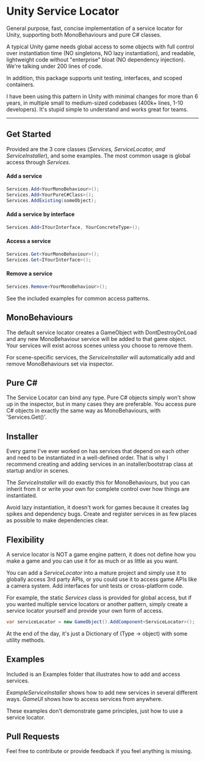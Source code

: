 ﻿# Unity Service Locator
General purpose, fast, concise implementation of a service locator for Unity, supporting both MonoBehaviours and pure C# classes.

A typical Unity game needs global access to some objects with full control over instantiation time (NO singletons, NO lazy instantiation),
and readable, lightweight code without "enterprise" bloat (NO dependency injection). We're talking under 200 lines of code.

In addition, this package supports unit testing, interfaces, and scoped containers.

I have been using this pattern in Unity with minimal changes for more than 6 years, in multiple small to medium-sized codebases (400k+ lines, 1-10 developers). It's stupid simple to understand and works great for teams.

---

## Get Started
Provided are the 3 core classes (<i>Services, ServiceLocator, and ServiceInstaller</i>), and some examples. The most common usage is global access through <i>Services</i>.
#### Add a service
```C#
Services.Add<YourMonoBehaviour>();
Services.Add<YourPureC#Class>();
Services.AddExisting(someObject);
```

#### Add a service by interface
```C#
Services.Add<IYourInterface, YourConcreteType>();
```

#### Access a service
```C#
Services.Get<YourMonoBehaviour>();
Services.Get<IYourInterface>();
```

#### Remove a service
```C#
Services.Remove<YourMonoBehaviour>();
```

See the included examples for common access patterns.

## MonoBehaviours
The default service locator creates a GameObject with DontDestroyOnLoad and any new MonoBehaviour service will be added to that game object. Your services will exist across scenes unless you choose to remove them.

For scene-specific services, the <i>ServiceInstaller</i> will automatically add and remove MonoBehaviours set via inspector.

## Pure C#
The Service Locator can bind any type. Pure C# objects simply won't show up in the inspector, but in many cases they are preferable. You access pure C# objects in exactly the same way as MonoBehaviours, with 'Services.Get()'.

## Installer
Every game I've ever worked on has services that depend on each other and need to be instantiated in a well-defined order. That is why I recommend creating and adding services in an installer/bootstrap class at startup and/or in scenes. 

The <i>ServiceInstaller</i> will do exactly this for MonoBehaviours, but you can inherit from it or write your own for complete control over how things are instantiated.

Avoid lazy instantiation, it doesn't work for games because it creates lag spikes and dependency bugs. Create and register services in as few places as possible to make dependencies clear.
## Flexibility
A service locator is NOT a game engine pattern, it does not define how you make a game and you can use it for as much or as little as you want. 

You can add a <i>ServiceLocator</i> into a mature project and simply use it to globally access 3rd party APIs, or you could use it to access game APIs like a camera system. Add interfaces for unit tests or cross-platform code.

For example, the static <i>Services</i> class is provided for global access, but if you wanted multiple service locators or another pattern, simply create a service locator yourself and provide your own form of access.
```C#
var serviceLocator = new GameObject().AddComponent<ServiceLocator>();
```

At the end of the day, it's just a Dictionary of (Type -> object) with some utility methods.

## Examples
Included is an Examples folder that illustrates how to add and access services.

<i>ExampleServiceInstaller</i> shows how to add new services in several different ways. <i>GameUI</i> shows how to access services from anywhere.

These examples don't demonstrate game principles, just how to use a service locator.

## Pull Requests
Feel free to contribute or provide feedback if you feel anything is missing.
